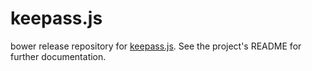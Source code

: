 # keepass.js

bower release repository for <a href="https://github.com/ulich/keepass.js">keepass.js</a>. See the project's README for further documentation.

